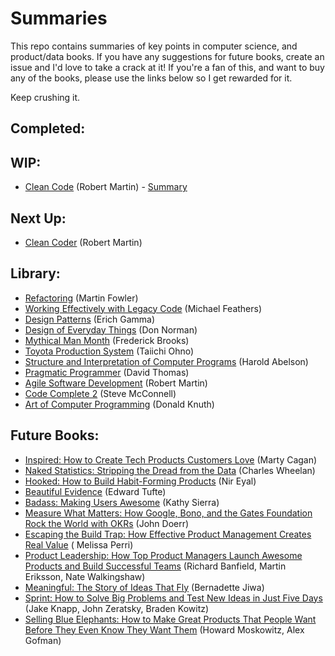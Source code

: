 # Summaries
This repo contains summaries of key points in computer science, and product/data books. If you have any suggestions for future books, create an issue and I'd love to take a crack at it! If you're a fan of this, and want to buy any of the books, please use the links below so I get rewarded for it.

Keep crushing it.

## Completed:

## WIP:
* [Clean Code](https://amzn.to/37kjAOd) (Robert Martin) - [Summary](CleanCode.md)

## Next Up:
* [Clean Coder](https://amzn.to/38o5blj) (Robert Martin)

## Library:
* [Refactoring](https://amzn.to/37mS8iT) (Martin Fowler)
* [Working Effectively with Legacy Code](https://amzn.to/2Hk8vSx) (Michael Feathers)
* [Design Patterns](https://amzn.to/37nBBek) (Erich Gamma)
* [Design of Everyday Things](https://amzn.to/37mSvKj) (Don Norman)
* [Mythical Man Month](https://amzn.to/39wfC6m) (Frederick Brooks)
* [Toyota Production System](https://amzn.to/2vo00U3) (Taiichi Ohno)
* [Structure and Interpretation of Computer Programs](https://amzn.to/38xoicZ) (Harold Abelson)
* [Pragmatic Programmer](https://amzn.to/3bAeBMq) (David Thomas)
* [Agile Software Development](https://amzn.to/2OQ0Nnz) (Robert Martin)
* [Code Complete 2](https://amzn.to/2US5scx) (Steve McConnell)
* [Art of Computer Programming](https://amzn.to/2tR3vBQ) (Donald Knuth)

## Future Books:
* [Inspired: How to Create Tech Products Customers Love](https://amzn.to/39ri26r) (Marty Cagan)
* [Naked Statistics: Stripping the Dread from the Data](https://amzn.to/2ONYeSG) (Charles Wheelan)
* [Hooked: How to Build Habit-Forming Products](https://amzn.to/2HknwnE) (Nir Eyal)
* [Beautiful Evidence](https://amzn.to/39y7lPl) (Edward Tufte)
* [Badass: Making Users Awesome](https://amzn.to/38nIGNx) (Kathy Sierra)
* [Measure What Matters: How Google, Bono, and the Gates Foundation Rock the World with OKRs](https://amzn.to/38mqSCn) (John Doerr)
* [Escaping the Build Trap: How Effective Product Management Creates Real Value](https://amzn.to/31Oktxb) (	Melissa Perri)
* [Product Leadership: How Top Product Managers Launch Awesome Products and Build Successful Teams](https://amzn.to/2So7cbQ) (Richard Banfield, Martin Eriksson, Nate Walkingshaw)
* [Meaningful: The Story of Ideas That Fly](https://amzn.to/2SlUcmU) (Bernadette Jiwa)
* [Sprint: How to Solve Big Problems and Test New Ideas in Just Five Days](https://amzn.to/2SmlzgC) (Jake Knapp, John Zeratsky, Braden Kowitz)
* [Selling Blue Elephants: How to Make Great Products That People Want Before They Even Know They Want Them](https://amzn.to/2SFpCDF) (Howard Moskowitz, Alex Gofman)
